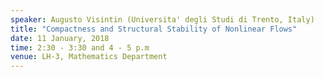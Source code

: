 ```yaml
---
speaker: Augusto Visintin (Universita' degli Studi di Trento, Italy)
title: "Compactness and Structural Stability of Nonlinear Flows"
date: 11 January, 2018
time: 2:30 - 3:30 and 4 - 5 p.m
venue: LH-3, Mathematics Department
---
```

<!--
<a href="Fitzpatrick-2018(abstract).pdf">Click here for Abstract.</a>
-->

